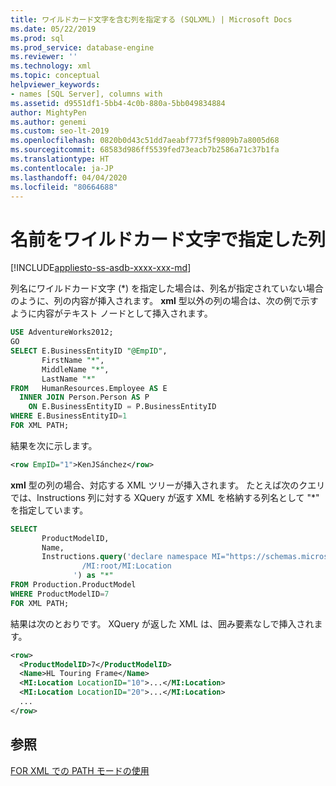 ```yaml
---
title: ワイルドカード文字を含む列を指定する (SQLXML) | Microsoft Docs
ms.date: 05/22/2019
ms.prod: sql
ms.prod_service: database-engine
ms.reviewer: ''
ms.technology: xml
ms.topic: conceptual
helpviewer_keywords:
- names [SQL Server], columns with
ms.assetid: d9551df1-5bb4-4c0b-880a-5bb049834884
author: MightyPen
ms.author: genemi
ms.custom: seo-lt-2019
ms.openlocfilehash: 0820b0d43c51dd7aeabf773f5f9809b7a8005d68
ms.sourcegitcommit: 68583d986ff5539fed73eacb7b2586a71c37b1fa
ms.translationtype: HT
ms.contentlocale: ja-JP
ms.lasthandoff: 04/04/2020
ms.locfileid: "80664688"
---
```

# <a name="columns-with-a-name-specified-as-a-wildcard-character"></a>名前をワイルドカード文字で指定した列

[!INCLUDE[appliesto-ss-asdb-xxxx-xxx-md](../../includes/appliesto-ss-asdb-xxxx-xxx-md.md)]

列名にワイルドカード文字 (\*) を指定した場合は、列名が指定されていない場合のように、列の内容が挿入されます。 **xml** 型以外の列の場合は、次の例で示すように内容がテキスト ノードとして挿入されます。  
  
```sql
USE AdventureWorks2012;  
GO  
SELECT E.BusinessEntityID "@EmpID",   
       FirstName "*",   
       MiddleName "*",   
       LastName "*"  
FROM   HumanResources.Employee AS E  
  INNER JOIN Person.Person AS P  
    ON E.BusinessEntityID = P.BusinessEntityID  
WHERE E.BusinessEntityID=1  
FOR XML PATH;  
```  
  
 結果を次に示します。  

```xml
<row EmpID="1">KenJSánchez</row>
```

 **xml** 型の列の場合、対応する XML ツリーが挿入されます。 たとえば次のクエリでは、Instructions 列に対する XQuery が返す XML を格納する列名として "*" を指定しています。  
  
```sql
SELECT   
       ProductModelID,  
       Name,  
       Instructions.query('declare namespace MI="https://schemas.microsoft.com/sqlserver/2004/07/adventure-works/ProductModelManuInstructions"  
                /MI:root/MI:Location   
              ') as "*"  
FROM Production.ProductModel  
WHERE ProductModelID=7  
FOR XML PATH;   
```  
  
 結果は次のとおりです。 XQuery が返した XML は、囲み要素なしで挿入されます。  

```xml
<row>
  <ProductModelID>7</ProductModelID>
  <Name>HL Touring Frame</Name>
  <MI:Location LocationID="10">...</MI:Location>
  <MI:Location LocationID="20">...</MI:Location>
  ...
</row>
```

## <a name="see-also"></a>参照  
 [FOR XML での PATH モードの使用](../../relational-databases/xml/use-path-mode-with-for-xml.md)  
  
  

